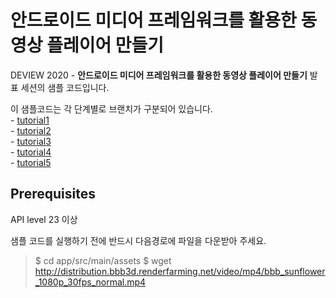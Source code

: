 # 안드로이드 미디어 프레임워크를 활용한 동영상 플레이어 만들기

DEVIEW 2020 - **안드로이드 미디어 프레임워크를 활용한 동영상 플레이어 만들기** 발표 세션의 샘플 코드입니다.


이 샘플코드는 각 단계별로 브랜치가 구분되어 있습니다.<br/>
\- [tutorial1](https://github.com/jeehwan/MediaPlayerWithAndroidMultimediaFramework/tree/tutorial1)<br/>
\- [tutorial2](https://github.com/jeehwan/MediaPlayerWithAndroidMultimediaFramework/tree/tutorial2)<br/>
\- [tutorial3](https://github.com/jeehwan/MediaPlayerWithAndroidMultimediaFramework/tree/tutorial3)<br/>
\- [tutorial4](https://github.com/jeehwan/MediaPlayerWithAndroidMultimediaFramework/tree/tutorial4)<br/>
\- [tutorial5](https://github.com/jeehwan/MediaPlayerWithAndroidMultimediaFramework/tree/tutorial5)<br/>


## Prerequisites
API level 23 이상

샘플 코드를 실행하기 전에 반드시 다음경로에 파일을 다운받아 주세요.
> $ cd app/src/main/assets
> $ wget http://distribution.bbb3d.renderfarming.net/video/mp4/bbb_sunflower_1080p_30fps_normal.mp4
